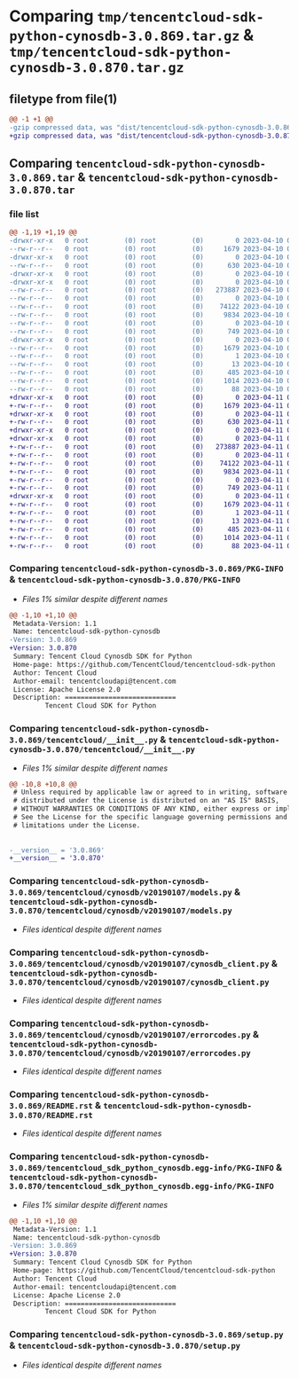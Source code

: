 # Comparing `tmp/tencentcloud-sdk-python-cynosdb-3.0.869.tar.gz` & `tmp/tencentcloud-sdk-python-cynosdb-3.0.870.tar.gz`

## filetype from file(1)

```diff
@@ -1 +1 @@
-gzip compressed data, was "dist/tencentcloud-sdk-python-cynosdb-3.0.869.tar", last modified: Mon Apr 10 02:59:56 2023, max compression
+gzip compressed data, was "dist/tencentcloud-sdk-python-cynosdb-3.0.870.tar", last modified: Tue Apr 11 03:31:30 2023, max compression
```

## Comparing `tencentcloud-sdk-python-cynosdb-3.0.869.tar` & `tencentcloud-sdk-python-cynosdb-3.0.870.tar`

### file list

```diff
@@ -1,19 +1,19 @@
-drwxr-xr-x   0 root         (0) root         (0)        0 2023-04-10 02:59:56.000000 tencentcloud-sdk-python-cynosdb-3.0.869/
--rw-r--r--   0 root         (0) root         (0)     1679 2023-04-10 02:59:56.000000 tencentcloud-sdk-python-cynosdb-3.0.869/PKG-INFO
-drwxr-xr-x   0 root         (0) root         (0)        0 2023-04-10 02:59:56.000000 tencentcloud-sdk-python-cynosdb-3.0.869/tencentcloud/
--rw-r--r--   0 root         (0) root         (0)      630 2023-04-10 02:59:56.000000 tencentcloud-sdk-python-cynosdb-3.0.869/tencentcloud/__init__.py
-drwxr-xr-x   0 root         (0) root         (0)        0 2023-04-10 02:59:56.000000 tencentcloud-sdk-python-cynosdb-3.0.869/tencentcloud/cynosdb/
-drwxr-xr-x   0 root         (0) root         (0)        0 2023-04-10 02:59:56.000000 tencentcloud-sdk-python-cynosdb-3.0.869/tencentcloud/cynosdb/v20190107/
--rw-r--r--   0 root         (0) root         (0)   273887 2023-04-10 02:59:56.000000 tencentcloud-sdk-python-cynosdb-3.0.869/tencentcloud/cynosdb/v20190107/models.py
--rw-r--r--   0 root         (0) root         (0)        0 2023-04-10 02:59:56.000000 tencentcloud-sdk-python-cynosdb-3.0.869/tencentcloud/cynosdb/v20190107/__init__.py
--rw-r--r--   0 root         (0) root         (0)    74122 2023-04-10 02:59:56.000000 tencentcloud-sdk-python-cynosdb-3.0.869/tencentcloud/cynosdb/v20190107/cynosdb_client.py
--rw-r--r--   0 root         (0) root         (0)     9834 2023-04-10 02:59:56.000000 tencentcloud-sdk-python-cynosdb-3.0.869/tencentcloud/cynosdb/v20190107/errorcodes.py
--rw-r--r--   0 root         (0) root         (0)        0 2023-04-10 02:59:56.000000 tencentcloud-sdk-python-cynosdb-3.0.869/tencentcloud/cynosdb/__init__.py
--rw-r--r--   0 root         (0) root         (0)      749 2023-04-10 02:59:56.000000 tencentcloud-sdk-python-cynosdb-3.0.869/README.rst
-drwxr-xr-x   0 root         (0) root         (0)        0 2023-04-10 02:59:56.000000 tencentcloud-sdk-python-cynosdb-3.0.869/tencentcloud_sdk_python_cynosdb.egg-info/
--rw-r--r--   0 root         (0) root         (0)     1679 2023-04-10 02:59:56.000000 tencentcloud-sdk-python-cynosdb-3.0.869/tencentcloud_sdk_python_cynosdb.egg-info/PKG-INFO
--rw-r--r--   0 root         (0) root         (0)        1 2023-04-10 02:59:56.000000 tencentcloud-sdk-python-cynosdb-3.0.869/tencentcloud_sdk_python_cynosdb.egg-info/dependency_links.txt
--rw-r--r--   0 root         (0) root         (0)       13 2023-04-10 02:59:56.000000 tencentcloud-sdk-python-cynosdb-3.0.869/tencentcloud_sdk_python_cynosdb.egg-info/top_level.txt
--rw-r--r--   0 root         (0) root         (0)      485 2023-04-10 02:59:56.000000 tencentcloud-sdk-python-cynosdb-3.0.869/tencentcloud_sdk_python_cynosdb.egg-info/SOURCES.txt
--rw-r--r--   0 root         (0) root         (0)     1014 2023-04-10 02:59:56.000000 tencentcloud-sdk-python-cynosdb-3.0.869/setup.py
--rw-r--r--   0 root         (0) root         (0)       88 2023-04-10 02:59:56.000000 tencentcloud-sdk-python-cynosdb-3.0.869/setup.cfg
+drwxr-xr-x   0 root         (0) root         (0)        0 2023-04-11 03:31:30.000000 tencentcloud-sdk-python-cynosdb-3.0.870/
+-rw-r--r--   0 root         (0) root         (0)     1679 2023-04-11 03:31:30.000000 tencentcloud-sdk-python-cynosdb-3.0.870/PKG-INFO
+drwxr-xr-x   0 root         (0) root         (0)        0 2023-04-11 03:31:30.000000 tencentcloud-sdk-python-cynosdb-3.0.870/tencentcloud/
+-rw-r--r--   0 root         (0) root         (0)      630 2023-04-11 03:31:30.000000 tencentcloud-sdk-python-cynosdb-3.0.870/tencentcloud/__init__.py
+drwxr-xr-x   0 root         (0) root         (0)        0 2023-04-11 03:31:30.000000 tencentcloud-sdk-python-cynosdb-3.0.870/tencentcloud/cynosdb/
+drwxr-xr-x   0 root         (0) root         (0)        0 2023-04-11 03:31:30.000000 tencentcloud-sdk-python-cynosdb-3.0.870/tencentcloud/cynosdb/v20190107/
+-rw-r--r--   0 root         (0) root         (0)   273887 2023-04-11 03:31:30.000000 tencentcloud-sdk-python-cynosdb-3.0.870/tencentcloud/cynosdb/v20190107/models.py
+-rw-r--r--   0 root         (0) root         (0)        0 2023-04-11 03:31:30.000000 tencentcloud-sdk-python-cynosdb-3.0.870/tencentcloud/cynosdb/v20190107/__init__.py
+-rw-r--r--   0 root         (0) root         (0)    74122 2023-04-11 03:31:30.000000 tencentcloud-sdk-python-cynosdb-3.0.870/tencentcloud/cynosdb/v20190107/cynosdb_client.py
+-rw-r--r--   0 root         (0) root         (0)     9834 2023-04-11 03:31:30.000000 tencentcloud-sdk-python-cynosdb-3.0.870/tencentcloud/cynosdb/v20190107/errorcodes.py
+-rw-r--r--   0 root         (0) root         (0)        0 2023-04-11 03:31:30.000000 tencentcloud-sdk-python-cynosdb-3.0.870/tencentcloud/cynosdb/__init__.py
+-rw-r--r--   0 root         (0) root         (0)      749 2023-04-11 03:31:30.000000 tencentcloud-sdk-python-cynosdb-3.0.870/README.rst
+drwxr-xr-x   0 root         (0) root         (0)        0 2023-04-11 03:31:30.000000 tencentcloud-sdk-python-cynosdb-3.0.870/tencentcloud_sdk_python_cynosdb.egg-info/
+-rw-r--r--   0 root         (0) root         (0)     1679 2023-04-11 03:31:30.000000 tencentcloud-sdk-python-cynosdb-3.0.870/tencentcloud_sdk_python_cynosdb.egg-info/PKG-INFO
+-rw-r--r--   0 root         (0) root         (0)        1 2023-04-11 03:31:30.000000 tencentcloud-sdk-python-cynosdb-3.0.870/tencentcloud_sdk_python_cynosdb.egg-info/dependency_links.txt
+-rw-r--r--   0 root         (0) root         (0)       13 2023-04-11 03:31:30.000000 tencentcloud-sdk-python-cynosdb-3.0.870/tencentcloud_sdk_python_cynosdb.egg-info/top_level.txt
+-rw-r--r--   0 root         (0) root         (0)      485 2023-04-11 03:31:30.000000 tencentcloud-sdk-python-cynosdb-3.0.870/tencentcloud_sdk_python_cynosdb.egg-info/SOURCES.txt
+-rw-r--r--   0 root         (0) root         (0)     1014 2023-04-11 03:31:30.000000 tencentcloud-sdk-python-cynosdb-3.0.870/setup.py
+-rw-r--r--   0 root         (0) root         (0)       88 2023-04-11 03:31:30.000000 tencentcloud-sdk-python-cynosdb-3.0.870/setup.cfg
```

### Comparing `tencentcloud-sdk-python-cynosdb-3.0.869/PKG-INFO` & `tencentcloud-sdk-python-cynosdb-3.0.870/PKG-INFO`

 * *Files 1% similar despite different names*

```diff
@@ -1,10 +1,10 @@
 Metadata-Version: 1.1
 Name: tencentcloud-sdk-python-cynosdb
-Version: 3.0.869
+Version: 3.0.870
 Summary: Tencent Cloud Cynosdb SDK for Python
 Home-page: https://github.com/TencentCloud/tencentcloud-sdk-python
 Author: Tencent Cloud
 Author-email: tencentcloudapi@tencent.com
 License: Apache License 2.0
 Description: ============================
         Tencent Cloud SDK for Python
```

### Comparing `tencentcloud-sdk-python-cynosdb-3.0.869/tencentcloud/__init__.py` & `tencentcloud-sdk-python-cynosdb-3.0.870/tencentcloud/__init__.py`

 * *Files 1% similar despite different names*

```diff
@@ -10,8 +10,8 @@
 # Unless required by applicable law or agreed to in writing, software
 # distributed under the License is distributed on an "AS IS" BASIS,
 # WITHOUT WARRANTIES OR CONDITIONS OF ANY KIND, either express or implied.
 # See the License for the specific language governing permissions and
 # limitations under the License.
 
 
-__version__ = '3.0.869'
+__version__ = '3.0.870'
```

### Comparing `tencentcloud-sdk-python-cynosdb-3.0.869/tencentcloud/cynosdb/v20190107/models.py` & `tencentcloud-sdk-python-cynosdb-3.0.870/tencentcloud/cynosdb/v20190107/models.py`

 * *Files identical despite different names*

### Comparing `tencentcloud-sdk-python-cynosdb-3.0.869/tencentcloud/cynosdb/v20190107/cynosdb_client.py` & `tencentcloud-sdk-python-cynosdb-3.0.870/tencentcloud/cynosdb/v20190107/cynosdb_client.py`

 * *Files identical despite different names*

### Comparing `tencentcloud-sdk-python-cynosdb-3.0.869/tencentcloud/cynosdb/v20190107/errorcodes.py` & `tencentcloud-sdk-python-cynosdb-3.0.870/tencentcloud/cynosdb/v20190107/errorcodes.py`

 * *Files identical despite different names*

### Comparing `tencentcloud-sdk-python-cynosdb-3.0.869/README.rst` & `tencentcloud-sdk-python-cynosdb-3.0.870/README.rst`

 * *Files identical despite different names*

### Comparing `tencentcloud-sdk-python-cynosdb-3.0.869/tencentcloud_sdk_python_cynosdb.egg-info/PKG-INFO` & `tencentcloud-sdk-python-cynosdb-3.0.870/tencentcloud_sdk_python_cynosdb.egg-info/PKG-INFO`

 * *Files 1% similar despite different names*

```diff
@@ -1,10 +1,10 @@
 Metadata-Version: 1.1
 Name: tencentcloud-sdk-python-cynosdb
-Version: 3.0.869
+Version: 3.0.870
 Summary: Tencent Cloud Cynosdb SDK for Python
 Home-page: https://github.com/TencentCloud/tencentcloud-sdk-python
 Author: Tencent Cloud
 Author-email: tencentcloudapi@tencent.com
 License: Apache License 2.0
 Description: ============================
         Tencent Cloud SDK for Python
```

### Comparing `tencentcloud-sdk-python-cynosdb-3.0.869/setup.py` & `tencentcloud-sdk-python-cynosdb-3.0.870/setup.py`

 * *Files identical despite different names*

